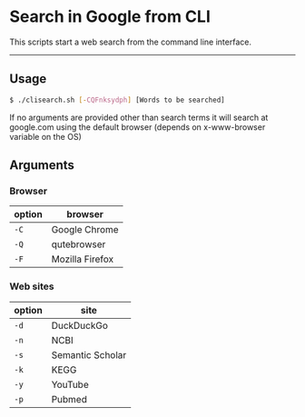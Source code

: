 # Search in Google from CLI 

This scripts start a web search from the command line interface.

___

## Usage

```bash
$ ./clisearch.sh [-CQFnksydph] [Words to be searched]
```

If no arguments are provided other than search terms it will search at google.com using the default browser (depends on x-www-browser variable on the OS)

## Arguments

### Browser 

| option  | browser  |
|---|---|
| `-C`  | Google Chrome  |
| `-Q`  | qutebrowser  |
| `-F`  | Mozilla Firefox  |


### Web sites

| option  | site  |
|---|---|
| `-d`  | DuckDuckGo  |
| `-n`  | NCBI  |
| `-s`  | Semantic Scholar  |
| `-k`  | KEGG  |
| `-y`  | YouTube  |
| `-p`  | Pubmed  |
